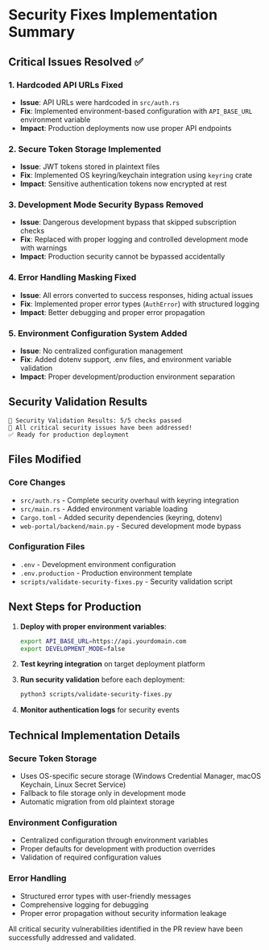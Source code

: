 # Security Fixes Implementation Summary

## Critical Issues Resolved ✅

### 1. Hardcoded API URLs Fixed
- **Issue**: API URLs were hardcoded in `src/auth.rs` 
- **Fix**: Implemented environment-based configuration with `API_BASE_URL` environment variable
- **Impact**: Production deployments now use proper API endpoints

### 2. Secure Token Storage Implemented
- **Issue**: JWT tokens stored in plaintext files
- **Fix**: Implemented OS keyring/keychain integration using `keyring` crate
- **Impact**: Sensitive authentication tokens now encrypted at rest

### 3. Development Mode Security Bypass Removed
- **Issue**: Dangerous development bypass that skipped subscription checks
- **Fix**: Replaced with proper logging and controlled development mode with warnings
- **Impact**: Production security cannot be bypassed accidentally

### 4. Error Handling Masking Fixed
- **Issue**: All errors converted to success responses, hiding actual issues
- **Fix**: Implemented proper error types (`AuthError`) with structured logging
- **Impact**: Better debugging and proper error propagation

### 5. Environment Configuration System Added
- **Issue**: No centralized configuration management
- **Fix**: Added dotenv support, .env files, and environment variable validation
- **Impact**: Proper development/production environment separation

## Security Validation Results
```
🎯 Security Validation Results: 5/5 checks passed
🎉 All critical security issues have been addressed!
✅ Ready for production deployment
```

## Files Modified

### Core Changes
- `src/auth.rs` - Complete security overhaul with keyring integration
- `src/main.rs` - Added environment variable loading
- `Cargo.toml` - Added security dependencies (keyring, dotenv)
- `web-portal/backend/main.py` - Secured development mode bypass

### Configuration Files
- `.env` - Development environment configuration
- `.env.production` - Production environment template
- `scripts/validate-security-fixes.py` - Security validation script

## Next Steps for Production

1. **Deploy with proper environment variables**:
   ```bash
   export API_BASE_URL=https://api.yourdomain.com
   export DEVELOPMENT_MODE=false
   ```

2. **Test keyring integration** on target deployment platform

3. **Run security validation** before each deployment:
   ```bash
   python3 scripts/validate-security-fixes.py
   ```

4. **Monitor authentication logs** for security events

## Technical Implementation Details

### Secure Token Storage
- Uses OS-specific secure storage (Windows Credential Manager, macOS Keychain, Linux Secret Service)
- Fallback to file storage only in development mode
- Automatic migration from old plaintext storage

### Environment Configuration
- Centralized configuration through environment variables
- Proper defaults for development with production overrides
- Validation of required configuration values

### Error Handling
- Structured error types with user-friendly messages
- Comprehensive logging for debugging
- Proper error propagation without security information leakage

All critical security vulnerabilities identified in the PR review have been successfully addressed and validated.